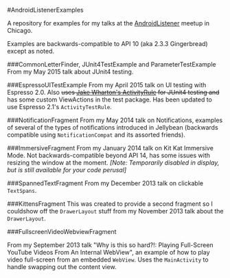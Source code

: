 #AndroidListenerExamples

A repository for examples for my talks at the [AndroidListener](http://twitter.com/AndroidListener) meetup in Chicago. 

Examples are backwards-compatible to API 10 (aka 2.3.3 Gingerbread) except as noted. 

###CommonLetterFinder, JUnit4TestExample and ParameterTestExample
From my May 2015 talk about JUnit4 testing. 

###EspressoUITestExample
From my April 2015 talk on UI testing with Espresso 2.0. Also ~~uses [Jake Wharton's ActivityRule](https://gist.github.com/JakeWharton/1c2f2cadab2ddd97f9fb) for JUnit4 testing and~~ has some custom ViewActions in the test package. Has been updated to use Espresso 2.1's `ActivityTestRule`. 

###NotificationFragment
From my May 2014 talk on Notifications, examples of several of the types of notifications introduced in Jellybean (backwards compatible using `NotificationCompat` and its assorted friends).

###ImmersiveFragment
From my January 2014 talk on Kit Kat Immersive Mode. Not backwards-compatible beyond API 14, has some issues with resizing the window at the moment. *[Note: Temporarily disabled in display, but is still available for your code perusal]*

###SpannedTextFragment
From my December 2013 talk on clickable `TextSpans`. 

###KittensFragment
This was created to provide a second fragment so I couldshow off the `DrawerLayout` stuff from my November 2013 talk about the `DrawerLayout`. 

###FullscreenVideoWebviewFragment

From my September 2013 talk "Why is this so hard?!: Playing Full-Screen YouTube Videos From An Internal WebView", an example of how to play video full-screen from an embedded `WebView`. Uses the `MainActivity` to handle swapping out the content view. 

